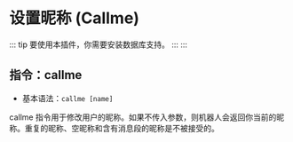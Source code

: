 # 设置昵称 (Callme)

::: tip
要使用本插件，你需要安装数据库支持。
:::
:::

## 指令：callme

- 基本语法：`callme [name]`

callme 指令用于修改用户的昵称。如果不传入参数，则机器人会返回你当前的昵称。重复的昵称、空昵称和含有消息段的昵称是不被接受的。
